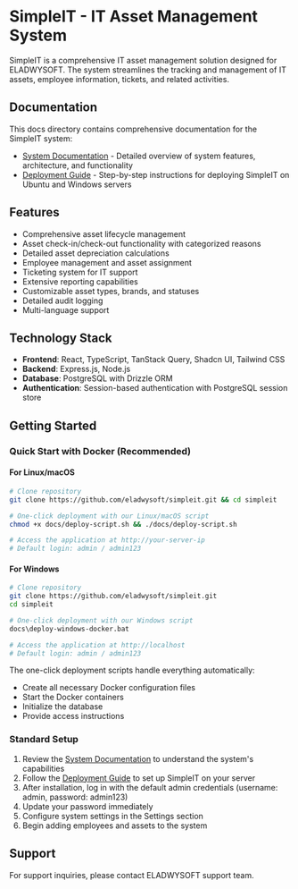 # SimpleIT - IT Asset Management System

SimpleIT is a comprehensive IT asset management solution designed for ELADWYSOFT. The system streamlines the tracking and management of IT assets, employee information, tickets, and related activities.

## Documentation

This docs directory contains comprehensive documentation for the SimpleIT system:

- [System Documentation](./SimpleIT_System_Documentation.md) - Detailed overview of system features, architecture, and functionality
- [Deployment Guide](./SimpleIT_Deployment_Guide.md) - Step-by-step instructions for deploying SimpleIT on Ubuntu and Windows servers

## Features

- Comprehensive asset lifecycle management
- Asset check-in/check-out functionality with categorized reasons
- Detailed asset depreciation calculations
- Employee management and asset assignment
- Ticketing system for IT support
- Extensive reporting capabilities
- Customizable asset types, brands, and statuses
- Detailed audit logging
- Multi-language support

## Technology Stack

- **Frontend**: React, TypeScript, TanStack Query, Shadcn UI, Tailwind CSS
- **Backend**: Express.js, Node.js
- **Database**: PostgreSQL with Drizzle ORM
- **Authentication**: Session-based authentication with PostgreSQL session store

## Getting Started

### Quick Start with Docker (Recommended)

#### For Linux/macOS

```bash
# Clone repository
git clone https://github.com/eladwysoft/simpleit.git && cd simpleit

# One-click deployment with our Linux/macOS script
chmod +x docs/deploy-script.sh && ./docs/deploy-script.sh

# Access the application at http://your-server-ip
# Default login: admin / admin123
```

#### For Windows

```bash
# Clone repository
git clone https://github.com/eladwysoft/simpleit.git
cd simpleit

# One-click deployment with our Windows script
docs\deploy-windows-docker.bat

# Access the application at http://localhost
# Default login: admin / admin123
```

The one-click deployment scripts handle everything automatically:
- Create all necessary Docker configuration files
- Start the Docker containers
- Initialize the database
- Provide access instructions

### Standard Setup

1. Review the [System Documentation](./SimpleIT_System_Documentation.md) to understand the system's capabilities
2. Follow the [Deployment Guide](./SimpleIT_Deployment_Guide.md) to set up SimpleIT on your server
3. After installation, log in with the default admin credentials (username: admin, password: admin123)
4. Update your password immediately
5. Configure system settings in the Settings section
6. Begin adding employees and assets to the system

## Support

For support inquiries, please contact ELADWYSOFT support team.